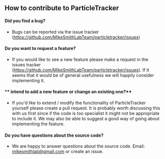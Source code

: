 ## How to contribute to ParticleTracker

#### **Did you find a bug?**

* Bugs can be reported via the issue tracker (https://github.com/MikeSmithLabTeam/particletracker/issues)

#### **Do you want to request a feature?**

* If you would like to see a new feature please make a request in the issues tracker (https://github.com/MikeSmithLabTeam/particletracker/issues). If it seems that it would be of general usefulness we will happily consider implementing it.

#### ** intend to add a new feature or change an existing one?**

* If you'd like to extend / modify the functionality of ParticleTracker yourself please create a pull request. It is probably worth discussing this with us first since if the code is too specialist it might not be appropriate to include it. We may also be able to suggest a good way of going about implementing the feature. 

#### **Do you have questions about the source code?**

* We are happy to answer questions about the source code. Email: mikesmithlab@gmail.com or create an issue.

